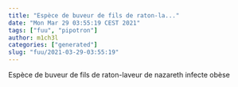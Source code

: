 ```yaml
---
title: "Espèce de buveur de fils de raton-la..."
date: "Mon Mar 29 03:55:19 CEST 2021"
tags: ["fuu", "pipotron"]
author: m1ch3l
categories: ["generated"]
slug: "fuu/2021-03-29-03:55:19"
---
```


Espèce de buveur de fils de raton-laveur de nazareth infecte obèse
